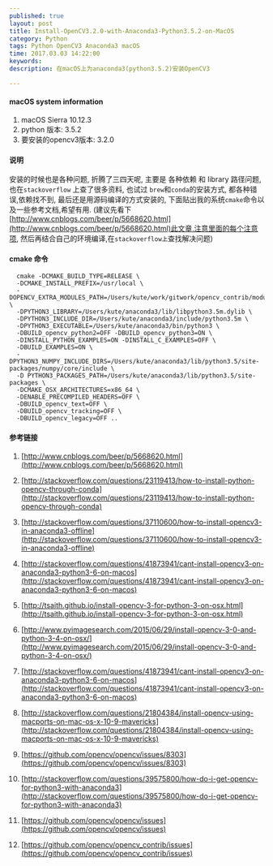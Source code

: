 ```yaml
---
published: true
layout: post
title: Install-OpenCV3.2.0-with-Anaconda3-Python3.5.2-on-MacOS
category: Python
tags: Python OpenCV3 Anaconda3 macOS
time: 2017.03.03 14:22:00
keywords: 
description: 在macOS上为anaconda3(python3.5.2)安装OpenCV3

---
```


#### macOS system information

1. macOS Sierra 10.12.3 
2. python 版本: 3.5.2
3. 要安装的opencv3版本: 3.2.0

  
#### 说明

  安装的时候也是各种问题, 折腾了三四天呢, 主要是 各种依赖 和 library 路径问题, 也在`stackoverflow` 上查了很多资料, 也试过 `brew`和`conda`的安装方式, 都各种错误,依赖找不到,
最后还是用源码编译的方式安装的, 下面贴出我的系统`cmake`命令以及一些参考文档,希望有用. (建议先看下 [http://www.cnblogs.com/beer/p/5668620.html](http://www.cnblogs.com/beer/p/5668620.html)此文章,注意里面的每个注意项,
然后再结合自己的环境编译,在`stackoverflow上`查找解决问题)
  
#### cmake 命令

      cmake -DCMAKE_BUILD_TYPE=RELEASE \
      -DCMAKE_INSTALL_PREFIX=/usr/local \
      -DOPENCV_EXTRA_MODULES_PATH=/Users/kute/work/gitwork/opencv_contrib/modules \
      -DPYTHON3_LIBRARY=/Users/kute/anaconda3/lib/libpython3.5m.dylib \
      -DPYTHON3_INCLUDE_DIR=/Users/kute/anaconda3/include/python3.5m \
      -DPYTHON3_EXECUTABLE=/Users/kute/anaconda3/bin/python3 \
      -DBUILD_opencv_python2=OFF -DBUILD_opencv_python3=ON \
      -DINSTALL_PYTHON_EXAMPLES=ON -DINSTALL_C_EXAMPLES=OFF \
      -DBUILD_EXAMPLES=ON \
      -DPYTHON3_NUMPY_INCLUDE_DIRS=/Users/kute/anaconda3/lib/python3.5/site-packages/numpy/core/include \
      -D PYTHON3_PACKAGES_PATH=/Users/kute/anaconda3/lib/python3.5/site-packages \
      -DCMAKE_OSX_ARCHITECTURES=x86_64 \
      -DENABLE_PRECOMPILED_HEADERS=OFF \
      -DBUILD_opencv_text=OFF \
      -DBUILD_opencv_tracking=OFF \
      -DBUILD_opencv_legacy=OFF ..
    
#### 参考链接

  1. [http://www.cnblogs.com/beer/p/5668620.html](http://www.cnblogs.com/beer/p/5668620.html)

  2. [http://stackoverflow.com/questions/23119413/how-to-install-python-opencv-through-conda](http://stackoverflow.com/questions/23119413/how-to-install-python-opencv-through-conda)
  3. [http://stackoverflow.com/questions/37110600/how-to-install-opencv3-in-anaconda3-offline](http://stackoverflow.com/questions/37110600/how-to-install-opencv3-in-anaconda3-offline)
  4. [http://stackoverflow.com/questions/41873941/cant-install-opencv3-on-anaconda3-python3-6-on-macos](http://stackoverflow.com/questions/41873941/cant-install-opencv3-on-anaconda3-python3-6-on-macos)
  5. [http://tsaith.github.io/install-opencv-3-for-python-3-on-osx.html](http://tsaith.github.io/install-opencv-3-for-python-3-on-osx.html)
  6. [http://www.pyimagesearch.com/2015/06/29/install-opencv-3-0-and-python-3-4-on-osx/](http://www.pyimagesearch.com/2015/06/29/install-opencv-3-0-and-python-3-4-on-osx/)
  7. [http://stackoverflow.com/questions/41873941/cant-install-opencv3-on-anaconda3-python3-6-on-macos](http://stackoverflow.com/questions/41873941/cant-install-opencv3-on-anaconda3-python3-6-on-macos)
  8. [http://stackoverflow.com/questions/21804384/install-opencv-using-macports-on-mac-os-x-10-9-mavericks](http://stackoverflow.com/questions/21804384/install-opencv-using-macports-on-mac-os-x-10-9-mavericks)
  9. [https://github.com/opencv/opencv/issues/8303](https://github.com/opencv/opencv/issues/8303)
  10. [http://stackoverflow.com/questions/39575800/how-do-i-get-opencv-for-python3-with-anaconda3](http://stackoverflow.com/questions/39575800/how-do-i-get-opencv-for-python3-with-anaconda3)
  
  11. [https://github.com/opencv/opencv/issues](https://github.com/opencv/opencv/issues)
  12. [https://github.com/opencv/opencv_contrib/issues](https://github.com/opencv/opencv_contrib/issues)
  
  
  